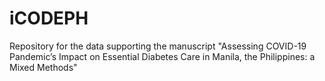 # iCODEPH
Repository for the data supporting the manuscript "Assessing COVID-19 Pandemic’s Impact on Essential Diabetes Care in Manila, the Philippines: a Mixed Methods"
